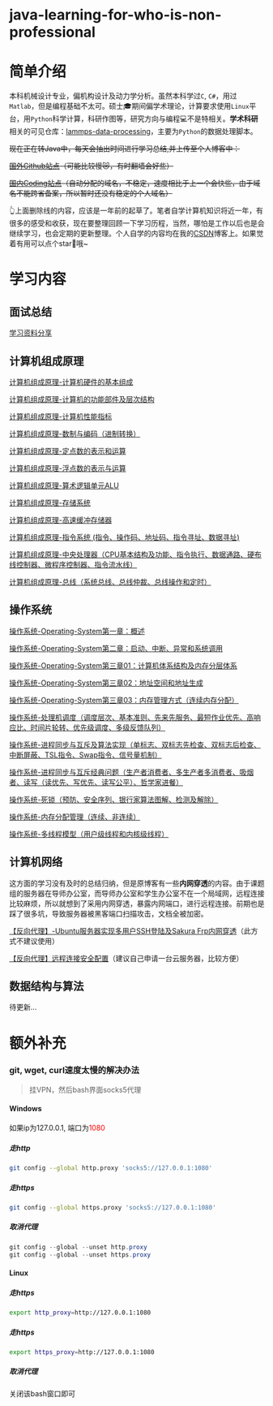 # java-learning-for-who-is-non-professional

# 简单介绍

本科机械设计专业，偏机构设计及动力学分析。虽然本科学过`C`,  `C#`，用过`Matlab`，但是编程基础不太可。硕士:mortar_board:期间偏学术理论，计算要求使用`Linux`平台，用`Python`科学计算，科研作图等，研究方向与编程:computer:不是特相关。**学术科研**相关的可见仓库：[lammps-data-processing](https://github.com/YuanbaoQiang/lammps-data-processing)，主要为`Python`的数据处理脚本。

~~现在正在转Java中，每天会抽出时间进行学习总结,并上传至个人博客中：~~

~~[国外Github站点](https://yuanbaoqiang.github.io/)（可能比较慢:crying_cat_face:，有时翻墙会好些）~~

~~[国内Coding站点](http://48lxh0.coding-pages.com/)（自动分配的域名，不稳定，速度相比于上一个会快些，由于域名不能跨省备案，所以暂时还没有稳定的个人域名）~~

👆上面删除线的内容，应该是一年前的起草了。笔者自学计算机知识将近一年，有很多的感受和收获，现在要整理回顾一下学习历程，当然，哪怕是工作以后也是会继续学习，也会定期的更新整理。个人自学的内容均在我的[CSDN](https://blog.csdn.net/qyb19970829)博客上。如果觉着有用可以点个star:star2:哦~

# 学习内容

## 面试总结

[学习资料分享](https://docs.qq.com/doc/DUkNicnNSa2RORFV5)

## 计算机组成原理

[计算机组成原理-计算机硬件的基本组成](https://yuanbaoqiang.blog.csdn.net/article/details/110351821)

[计算机组成原理-计算机的功能部件及层次结构](https://yuanbaoqiang.blog.csdn.net/article/details/110499195)

[计算机组成原理-计算机性能指标](https://yuanbaoqiang.blog.csdn.net/article/details/110684216)

[计算机组成原理-数制与编码（进制转换）]([计算机组成原理-数制与编码（进制转换）_快乐学术猿-CSDN博客](https://yuanbaoqiang.blog.csdn.net/article/details/110693683))

[计算机组成原理-定点数的表示和运算](https://blog.csdn.net/qyb19970829/category_10620238.html)

[计算机组成原理-浮点数的表示与运算](https://yuanbaoqiang.blog.csdn.net/article/details/111403293)

[计算机组成原理-算术逻辑单元ALU](https://yuanbaoqiang.blog.csdn.net/article/details/111411183)

[计算机组成原理-存储系统](https://yuanbaoqiang.blog.csdn.net/article/details/111566360)

[计算机组成原理-高速缓冲存储器](https://yuanbaoqiang.blog.csdn.net/article/details/111641400)

[计算机组成原理-指令系统 (指令、操作码、地址码、指令寻址、数据寻址)](https://yuanbaoqiang.blog.csdn.net/article/details/111874663)

[计算机组成原理-中央处理器（CPU基本结构及功能、指令执行、数据通路、硬布线控制器、微程序控制器、指令流水线）](https://yuanbaoqiang.blog.csdn.net/article/details/112133284)

[计算机组成原理-总线（系统总线、总线仲裁、总线操作和定时）](https://yuanbaoqiang.blog.csdn.net/article/details/112186191)

## 操作系统

[操作系统-Operating-System第一章：概述](https://yuanbaoqiang.blog.csdn.net/article/details/109017799)

[操作系统-Operating-System第二章：启动、中断、异常和系统调用](https://yuanbaoqiang.blog.csdn.net/article/details/109059898)

[操作系统-Operating-System第三章01：计算机体系结构及内存分层体系](https://yuanbaoqiang.blog.csdn.net/article/details/109150624)

[操作系统-Operating-System第三章02：地址空间和地址生成](https://yuanbaoqiang.blog.csdn.net/article/details/109207749)

[操作系统-Operating-System第三章03：内存管理方式（连续内存分配）](https://yuanbaoqiang.blog.csdn.net/article/details/109271038)

[操作系统-处理机调度（调度层次、基本准则、先来先服务、最短作业优先、高响应比、时间片轮转、优先级调度、多级反馈队列）](https://yuanbaoqiang.blog.csdn.net/article/details/112441513)

[操作系统-进程同步与互斥及算法实现（单标志、双标志先检查、双标志后检查、中断屏蔽、TSL指令、Swap指令、信号量机制）](https://yuanbaoqiang.blog.csdn.net/article/details/112535290)

[操作系统-进程同步与互斥经典问题（生产者消费者、多生产者多消费者、吸烟者、读写（读优先、写优先、读写公平）、哲学家进餐）](https://yuanbaoqiang.blog.csdn.net/article/details/112665552)

[操作系统-死锁（预防、安全序列、银行家算法图解、检测及解除）](https://yuanbaoqiang.blog.csdn.net/article/details/112756029)

[操作系统-内存分配管理（连续、非连续）](https://yuanbaoqiang.blog.csdn.net/article/details/113104397)

[操作系统-多线程模型（用户级线程和内核级线程）](https://yuanbaoqiang.blog.csdn.net/article/details/113621043)

## 计算机网络

这方面的学习没有及时的总结归纳，但是原博客有一些**内网穿透**的内容。由于课题组的服务器在导师办公室，而导师办公室和学生办公室不在一个局域网，远程连接比较麻烦，所以就想到了采用内网穿透，暴露内网端口，进行远程连接。前期也是踩了很多坑，导致服务器被黑客端口扫描攻击，文档全被加密。

[【反向代理】-Ubuntu服务器实现多用户SSH登陆及Sakura Frp内网穿透](https://yuanbaoqiang.blog.csdn.net/article/details/109598305)（此方式不建议使用）

[【反向代理】远程连接安全配置](https://www.jianguoyun.com/p/DT9AUJMQv86nCBjpodUD)（建议自己申请一台云服务器，比较方便）

## 数据结构与算法

待更新...

# 额外补充

### git, wget, curl速度太慢的解决办法

> 挂VPN，然后bash界面socks5代理

#### Windows

如果ip为127.0.0.1, 端口为<font color=red>1080</font>

##### 走http

```bash
git config --global http.proxy 'socks5://127.0.0.1:1080'
```

##### 走https

```bash
git config --global https.proxy 'socks5://127.0.0.1:1080'
```

##### 取消代理

```java
git config --global --unset http.proxy
git config --global --unset https.proxy
```

#### Linux

##### 走https

```bash
export http_proxy=http://127.0.0.1:1080
```

##### 走https

```bash
export https_proxy=http://127.0.0.1:1080
```

##### 取消代理

关闭该bash窗口即可